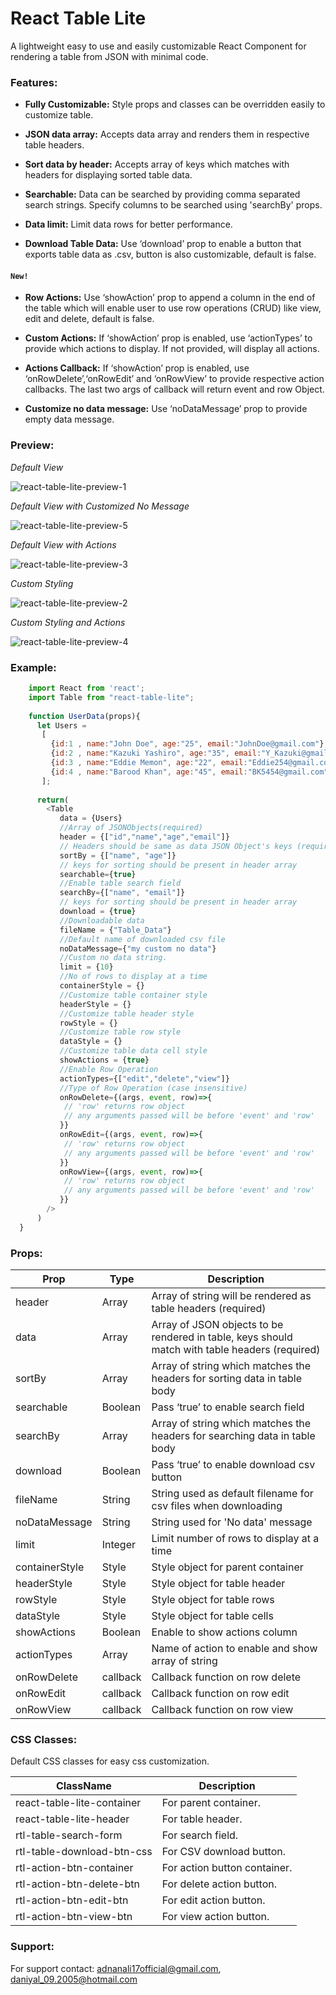 # React Table Lite

A lightweight easy to use and easily customizable React Component for rendering a table from JSON with minimal code.

### Features:

 - **Fully Customizable:**
    Style props and classes can be overridden easily to customize table.

 - **JSON data array:**
    Accepts data array and renders them in respective table headers.
    
 - **Sort data by header:**
    Accepts array of keys which matches with headers for displaying sorted table data.    

 - **Searchable:**
    Data can be searched by providing comma separated search strings. Specify columns to be searched using 'searchBy' props. 

 - **Data limit:**
    Limit data rows for better performance.

 - **Download Table Data:**
    Use ‘download’ prop to enable a button that exports table data as .csv, button is also customizable, default is false.

#### `New!`

- **Row Actions:**
    Use ‘showAction’ prop to append a column in the end of the table which will enable user to use row operations (CRUD) like view, edit and delete, default is false.

- **Custom Actions:**
    If ‘showAction’ prop is enabled, use ‘actionTypes’ to provide which actions to display. If not provided, will display all actions.

- **Actions Callback:**
    If ‘showAction’ prop is enabled, use ‘onRowDelete’,‘onRowEdit’ and ‘onRowView’ to provide respective action callbacks. The last two args of callback will return event and row Object.

- **Customize no data message:**
    Use ‘noDataMessage’ prop to provide empty data message.

### Preview:  
 
*Default View*

<img src="https://1hvwng.dm.files.1drv.com/y4mKkLste69u9HLEPbqBxtQiSohJoLUeaOFHSqACla5g2p89YcZ1iRhIuO2Rtxcg1G27Cjg9xk3trgYpNwHvPul3683kDwtSFFb-rxEChStH-Q97DmH5KaJXEP-CWFkbnVzKNAzbXWPX8OzZ18Y4YBRmmRjxXtA_ggQHnh1jMXBfNZZLUsIcwIr06YnIveG_GOHN3bmvPm8N16eJFxhC_VICw?width=1439&height=429&cropmode=none" alt="react-table-lite-preview-1"/>

*Default View with Customized No Message*

<img src="https://1hxcca.dm.files.1drv.com/y4mW8steaXrZS01mZwkXeVmFVltWTMDUsbGHRniaNMj3ADqBnz7IE5c9zkAMzaUBw5j9U1_7MyQx13VtSgkOUp-CCVU0xNox_wsVZ5QoxaPPhBme3cA5RujT4WM493RnbjtymDZATLtmDI1JYlS1mA_wW7u3Ze4WMDEuLuA-h4GCfcqCS1I0yH7HWJEUl2ANmJfSbTRF377XInSgX1Q60C4iQ?width=1386&height=119&cropmode=none" alt="react-table-lite-preview-5" />

*Default View with Actions*

<img src="https://1hx4wq.dm.files.1drv.com/y4mQd3Rh6pTL13_ZbAjZhTYgbwLgRwcThxRWifiGFvve_ESDxsYo31nEzLcLvLaEqMd1rSMKpubDMUGHjc9A63ttjNOrkvyTYdR2Ev1FSqOuPXurKRs0dcPynMkbG4CyUhawkm6Ba8WkF0731kor9-13Q-NKRXwHhzm8NXe9Xrgs8SG1DcYjc9W3pU4-hg1_YiFFD_bOnRcD7wLKJqV4LQuHQ?width=1386&height=450&cropmode=none" alt="react-table-lite-preview-3" />

*Custom Styling*

<img src="https://1hvkla.dm.files.1drv.com/y4mwtm17SHzMOgaB4IeaIQRjoiaX6hEtI5otNi1uckH2yVMQ0WxVFfDCBNHzWzFQn4JtHzisDnbQLSjCyPIbFWKk40MBeP4rpDe5zJ0aGwSsAIdfI67PV35aIu90OuTUN1z6DYQ8N0QKyIu4O1jfM52UbDy_o9ttf85yQA0Z5FXCEwmHzQ8QJluZCZYQJVk58Zb9ck_uUh4zHjSbBfnd3Z5OQ?width=1439&height=241&cropmode=none" alt="react-table-lite-preview-2" />

*Custom Styling and Actions*

<img src="https://1hunqa.dm.files.1drv.com/y4mBTaCZHenK-IEH4nut36JXKm0lZlH_IFLXC1ItJ-DnbboszwoEQRfgrRo--0qO51WaU6ulpQPQ9agbuPbhtTGEMVkQn5ngHphLYdX6bi4Hxx4QtPk377RtAu8wMpLlf_Qaa4465ZYBQ1-bihNPh9O5hWP2muTdrcwxrhzzORmPg4-CXMHY-OI7MvPJNa9w6Xm__tRyY5nlC9EJF3rh2rAVQ?width=1258&height=339&cropmode=none" alt="react-table-lite-preview-4" />

### Example:
```js  
    import React from 'react';
    import Table from "react-table-lite";
    
    function UserData(props){
      let Users = 
       [
         {id:1 , name:"John Doe", age:"25", email:"JohnDoe@gmail.com"},
         {id:2 , name:"Kazuki Yashiro", age:"35", email:"Y_Kazuki@gmail.com"},
         {id:3 , name:"Eddie Memon", age:"22", email:"Eddie254@gmail.com"},
         {id:4 , name:"Barood Khan", age:"45", email:"BK5454@gmail.com"},
       ];
	
      return(
        <Table
           data = {Users}		
           //Array of JSONObjects(required)
           header = {["id","name","age","email"]}  
           // Headers should be same as data JSON Object's keys (required)
           sortBy = {["name", "age"]}
           // keys for sorting should be present in header array
           searchable={true}
           //Enable table search field
           searchBy={["name", "email"]}
           // keys for sorting should be present in header array
           download = {true}
           //Downloadable data 
           fileName = {"Table_Data"}
           //Default name of downloaded csv file
           noDataMessage={"my custom no data"}
           //Custom no data string.            
           limit = {10}
           //No of rows to display at a time
           containerStyle = {}
           //Customize table container style           
           headerStyle = {}
           //Customize table header style
           rowStyle = {}
           //Customize table row style
           dataStyle = {}
           //Customize table data cell style
           showActions = {true}
           //Enable Row Operation
           actionTypes={["edit","delete","view"]} 
           //Type of Row Operation (case insensitive)
           onRowDelete={(args, event, row)=>{
            // 'row' returns row object
            // any arguments passed will be before 'event' and 'row'
           }}
           onRowEdit={(args, event, row)=>{
            // 'row' returns row object
            // any arguments passed will be before 'event' and 'row'
           }}
           onRowView={(args, event, row)=>{
            // 'row' returns row object
            // any arguments passed will be before 'event' and 'row'
           }}
        />
      )
  }
```
### Props:
Prop | Type | Description
---- | ---- | ----
header      | Array | Array of string will be rendered as table headers (required)|
data        | Array | Array of JSON objects to be rendered in table, keys should match with table headers (required)|
sortBy      | Array | Array of string which matches the headers for sorting data in table body |
searchable  | Boolean | Pass ‘true’ to enable search field |
searchBy    | Array | Array of string which matches the headers for searching data in table body |
download    | Boolean | Pass ‘true’ to enable download csv button |
fileName    | String | String used as default filename for csv files when downloading 
noDataMessage   | String | String used for 'No data' message
limit       | Integer | Limit number of rows to display at a time
containerStyle | Style  | Style object for parent container
headerStyle | Style  | Style object for table header
rowStyle    | Style  | Style object for table rows
dataStyle   | Style  | Style object for table cells
showActions | Boolean | Enable to show actions column
actionTypes | Array | Name of action to enable and show array of string
onRowDelete | callback | Callback function on row delete
onRowEdit   | callback | Callback function on row edit
onRowView   | callback | Callback function on row view

### CSS Classes:

Default CSS classes for easy css customization.

ClassName | Description
---- | ----
react-table-lite-container | For parent container. 
react-table-lite-header    | For table header. 
rtl-table-search-form      | For search field. 
rtl-table-download-btn-css | For CSV download button. 
rtl-action-btn-container   | For action button container.
rtl-action-btn-delete-btn  | For delete action button. 
rtl-action-btn-edit-btn    | For edit action button.
rtl-action-btn-view-btn    | For view action button.
 

### Support:  
For support contact: adnanali17official@gmail.com, daniyal_09.2005@hotmail.com
